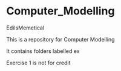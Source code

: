 # Computer_Modelling
EdiIsMemetical

This is a repository for Computer Modelling

It contains folders labelled ex<exercise number>

Exercise 1 is not for credit
